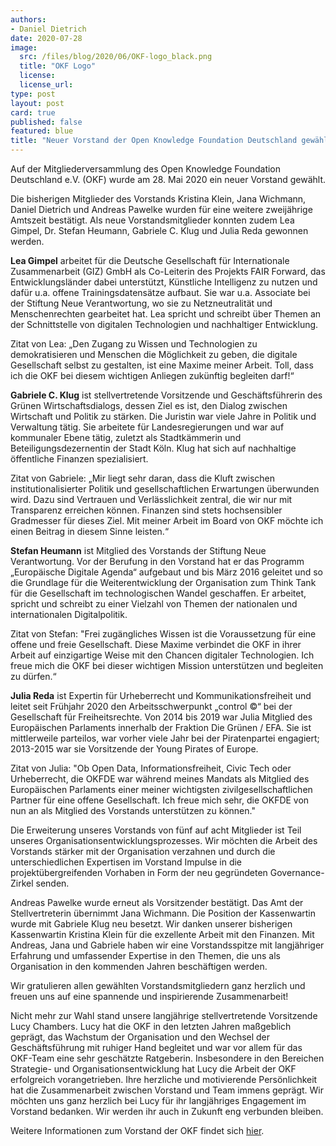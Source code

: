 ```yaml
---
authors: 
- Daniel Dietrich
date: 2020-07-28
image:
  src: /files/blog/2020/06/OKF-logo_black.png
  title: "OKF Logo"
  license:
  license_url:
type: post
layout: post
card: true
published: false
featured: blue
title: "Neuer Vorstand der Open Knowledge Foundation Deutschland gewählt" 
---
```


Auf der Mitgliederversammlung des Open Knowledge Foundation Deutschland e.V. (OKF) wurde am 28. Mai 2020 ein neuer Vorstand gewählt.

Die bisherigen Mitglieder des Vorstands Kristina Klein, Jana Wichmann, Daniel Dietrich und Andreas Pawelke wurden für eine weitere zweijährige Amtszeit bestätigt. Als neue Vorstandsmitglieder konnten zudem Lea Gimpel, Dr. Stefan Heumann, Gabriele C. Klug und Julia Reda gewonnen werden.

**Lea Gimpel** arbeitet für die Deutsche Gesellschaft für Internationale Zusammenarbeit (GIZ) GmbH als Co-Leiterin des Projekts FAIR Forward, das Entwicklungsländer dabei unterstützt, Künstliche Intelligenz zu nutzen und dafür u.a. offene Trainingsdatensätze aufbaut. Sie war u.a. Associate bei der Stiftung Neue Verantwortung, wo sie zu Netzneutralität und Menschenrechten gearbeitet hat. Lea spricht und schreibt über Themen an der Schnittstelle von digitalen Technologien und nachhaltiger Entwicklung. 

Zitat von Lea: „Den Zugang zu Wissen und Technologien zu demokratisieren und Menschen die Möglichkeit zu geben, die digitale Gesellschaft selbst zu gestalten, ist eine Maxime meiner Arbeit. Toll, dass ich die OKF bei diesem wichtigen Anliegen zukünftig begleiten darf!“

**Gabriele C. Klug** ist stellvertretende Vorsitzende und Geschäftsführerin des Grünen Wirtschaftsdialogs, dessen Ziel es ist, den Dialog zwischen Wirtschaft und Politik zu stärken. Die Juristin war viele Jahre in Politik und Verwaltung tätig. Sie arbeitete für  Landesregierungen und war auf kommunaler Ebene tätig,  zuletzt als Stadtkämmerin und Beteiligungsdezernentin der Stadt Köln. Klug hat sich auf nachhaltige öffentliche Finanzen spezialisiert.

Zitat von Gabriele: „Mir liegt sehr daran, dass die Kluft zwischen institutionalisierter Politik und gesellschaftlichen Erwartungen überwunden wird. Dazu sind Vertrauen und  Verlässlichkeit zentral, die wir nur mit Transparenz erreichen können. Finanzen sind stets  hochsensibler Gradmesser für dieses Ziel. Mit meiner Arbeit im Board von OKF möchte ich einen Beitrag in diesem Sinne leisten.“

**Stefan Heumann** ist Mitglied des Vorstands der Stiftung Neue Verantwortung. Vor der Berufung in den Vorstand hat er das Programm „Europäische Digitale Agenda“ aufgebaut und bis März 2016 geleitet und so die Grundlage für die Weiterentwicklung der Organisation zum Think Tank für die Gesellschaft im technologischen Wandel geschaffen. Er arbeitet, spricht und schreibt zu einer Vielzahl von Themen der nationalen und internationalen Digitalpolitik.

Zitat von Stefan: "Frei zugängliches Wissen ist die Voraussetzung für eine offene und freie Gesellschaft. Diese Maxime verbindet die OKF in ihrer Arbeit auf einzigartige Weise mit den Chancen digitaler Technologien. Ich freue mich die OKF bei dieser wichtigen Mission unterstützen und begleiten zu dürfen.“

**Julia Reda** ist Expertin für Urheberrecht und Kommunikationsfreiheit und leitet seit Frühjahr 2020 den Arbeitsschwerpunkt „control ©“ bei der Gesellschaft für Freiheitsrechte. Von 2014 bis 2019 war Julia Mitglied des Europäischen Parlaments innerhalb der Fraktion Die Grünen / EFA. Sie ist mittlerweile parteilos, war vorher viele Jahr bei der Piratenpartei engagiert; 2013-2015 war sie Vorsitzende der Young Pirates of Europe.

Zitat von Julia: "Ob Open Data, Informationsfreiheit, Civic Tech oder Urheberrecht, die OKFDE war während meines Mandats als Mitglied des Europäischen Parlaments einer meiner wichtigsten zivilgesellschaftlichen Partner für eine offene Gesellschaft. Ich freue mich sehr, die OKFDE von nun an als Mitglied des Vorstands unterstützen zu können."

Die Erweiterung unseres Vorstands von fünf auf acht Mitglieder ist Teil unseres Organisationsentwicklungsprozesses. Wir möchten die Arbeit des Vorstands stärker mit der Organisation verzahnen und durch die unterschiedlichen Expertisen im Vorstand Impulse in die projektübergreifenden Vorhaben in Form der neu gegründeten Governance-Zirkel senden.

Andreas Pawelke wurde erneut als Vorsitzender bestätigt. Das Amt der Stellvertreterin übernimmt Jana Wichmann. Die Position der Kassenwartin wurde mit Gabriele Klug neu besetzt. Wir danken unserer bisherigen Kassenwartin Kristina Klein für die exzellente Arbeit mit den Finanzen. Mit Andreas, Jana und Gabriele haben wir eine Vorstandsspitze mit langjähriger Erfahrung und umfassender Expertise in den Themen, die uns als Organisation in den kommenden Jahren beschäftigen werden.

Wir gratulieren allen gewählten Vorstandsmitgliedern ganz herzlich und freuen uns auf eine spannende und inspirierende Zusammenarbeit!

Nicht mehr zur Wahl stand unsere langjährige stellvertretende Vorsitzende Lucy Chambers. Lucy hat die OKF in den letzten Jahren maßgeblich geprägt, das Wachstum der Organisation und den Wechsel der Geschäftsführung mit ruhiger Hand begleitet und war vor allem für das OKF-Team eine sehr geschätzte Ratgeberin. Insbesondere in den Bereichen Strategie- und Organisationsentwicklung hat Lucy die Arbeit der OKF erfolgreich vorangetrieben. Ihre herzliche und  motivierende Persönlichkeit hat die Zusammenarbeit zwischen Vorstand und Team immens geprägt. Wir möchten uns ganz herzlich bei Lucy für ihr langjähriges Engagement im Vorstand bedanken. Wir werden ihr auch in Zukunft eng verbunden bleiben.

Weitere Informationen zum Vorstand der OKF findet sich [hier](https://okfn.de/vorstand/).
